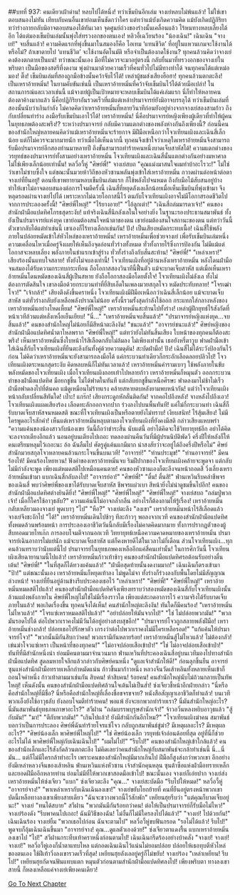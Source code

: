 ##บทที่ 937: คนเดียวเฝ้าด่าน!
หลบไปได้หนึ่ง!
ทว่าเข็มบินอีกเล่ม จางเย่หลบไม่พ้นแล้ว!
ไม่ใช่เขาตอบสนองไม่ทัน เทียบกับคนอื่นเขาย่อมเห็นชัดกว่าใคร แต่ทว่าแม้บังเกิดความคิด แม้บังเกิดปฏิกิริยา ทว่าร่างกายกลับมิอาจตอบสนองได้ทันเวลา จุดศูนย์ถ่วงของร่างนั้นเคลื่อนแล้ว ไร้หนทางหลบเลี่ยงได้อีก ได้แต่มองเข็มบินเล่มนั้นพุ่งใส่ทรวงอกของตนเอง!
หลิวอี้เฉวียนร้อง "น้องเฉิน!"
เฉินเฉิน "จางเย่!"
จบสิ้นแล้ว!
ความคิดแรกที่พุ่งขึ้นมาในสมองก็คือ ไอเทม ‘แทนชีวิต’ ที่อยู่ในแหวนเกมจะใช้งานได้หรือไม่? ถ้าเขาตายไป ‘แทนชีวิต’ จะใช้งานอัตโนมัติ หรือจำเป็นต้องกดใช้งาน?
ทุกคนล้วนคิดว่าจางเย่คงต้องตกตายเป็นแน่!
ทว่าขณะนั้นเอง มือที่ไม่ควรจะมาอยู่ตรงนี้ กลับยื่นมาที่ทรวงอกของจางเย่ในพริบตา เป็นมือของสตรีที่งดงาม พุ่งผ่านมาด้วยความเร็วที่คนทั่วไปไม่มีทางทำได้ จนทุกคนได้แต่เหม่อมอง!
ติ๊ง!
เข็มบินเล่มที่สองถูกมือข้างนั้นคว้าจับไว้ได้!
เหล่าผู้ชมส่งเสียงฮือฮา!
ทุกคนล้วนตกตะลึง!
เป็นเหราอ้ายหมิ่น!
ในยามคับขันเช่นนี้ เป็นเหราอ้ายหมิ่นที่คว้าจับเข็มบินไว้ได้ด้วยมือเปล่า!
ในสถานการณ์และเวลาเช่นนี้ แม้จางเย่ผู้เป็นเป้าหมายจะหลบเข็มบินได้แค่เล่มแรก นี่ก็ทำให้หลายคนต้องตาค้างมากแล้ว นี่คือปฏิกิริยาอันรวดเร็วที่แม้แต่เหล่าปรมาจารย์ยังมิอาจบรรลุได้ ทว่าเข็มบินเล่มที่สองนั้นนับว่าเกินกำลัง ไม่คาดคิดว่าเหราอ้ายหมิ่นที่หลายวินาทีก่อนยังอยู่ห่างจากจางเย่สองสามก้าว ถึงกับเปลี่ยนท่าร่าง ลงมือรับเข็มบินเอาไว้ได้!
เหราอ้ายหมิ่น!
นี่คือปรมาจารย์หญิงเพียงผู้เดียวที่ทำให้ผู้คนในยุทธภพต้องสะพรึง!?
ระหว่างปรมาจารย์ กลับมีความแตกต่างของพลังห่างกันถึงเพียงนี้?
ก่อนนี้คนของสำนักใหญ่หลายคนคิดว่าแม้เหราอ้ายหมิ่นจะร้ายกาจ มีฝีมือเหนือกว่าโจวเทียนเผิงและเฉินสี่เล็กน้อย แต่ก็ไม่ควรจะมากมายนัก ทว่าเมื่อได้เห็นฉากนี้ ทุกคนจึงเข้าใจว่าเหตุใดเหราอ้ายหมิ่นจึงสามารถรับมือปรมาจารย์อีกสองท่านมาหลายปี ถึงขั้นสามารถทำร้ายคนหนึ่งบาดเจ็บสาหัสได้! ความแตกต่างของวรยุทธ์ของปรมาจารย์ทั้งสามอย่างเหราอ้ายหมิ่น โจวเทียนเผิงและเฉินสี่นั้นแตกต่างกันอย่างมหาศาล ไม่ใช่เพียงเล็กน้อยเท่านั้น!
หลวี่อวี้หู่ "ศิษย์พี่!"
จางเย่สบถ "คุณแม่งมาสนใจผมทำบ้าอะไรวะ!"
ไม่ใช่ว่าเขาไม่ซาบซึ้งใจ แต่ขณะนั้นมวยห้าวิถีของหัวซานพลันพุ่งเข้าใส่เหราอ้ายหมิ่น กวาดผ่านต่อหน้าต่อตาจางเย่ที่ยืนอยู่! ตอนที่เขาพยายามหลบเข็มบินเล่มแรก ก็ใช้พลังไปจนหมด ถึงกับมือไม้สับสนอยู่บ้าง ทำให้เขาไม่อาจตอบสนองต่อการโจมตีครั้งนี้ เฉินสี่ที่หยุดลังเลเล็กน้อยเมื่อเห็นเข็มบินที่พุ่งเข้ามา จึงหลุดรอดผ่านจางเย่ไปได้ เพราะหากไม่ฉวยโอกาสนี้ไว้ ตนกับโจวเทียนเผิงอาจไม่มีโอกาสรอดชีวิตไปจากการประลองครั้งนี้!
"ศิษย์พี่ใหญ่!"
"ไร้ยางอาย!"
"ไอ้ลูกเต่า!"
"เฉินสี่ถล่มมารดาเจ้า!"
คนของสำนักฝ่ามือแปดทิศโกรธสุดระงับ!
แท้จริงเฉินสี่นึกลังเลในใจอย่างยิ่ง ในฐานะรองประธานสมาพันธ์ ทั้งยังเป็นปรมาจารย์แห่งยุค เขาย่อมต้องสนใจหน้าตาของตน เขาย่อมต้องสนใจสถานะของตน แต่ทว่าวันนี้ตัวเขากลับได้แต่ทำเช่นนี้ เขาเองก็ไร้ทางเลือกเช่นกัน!
ปัง!
เป็นเสียงหมัดกระทบเนื้อ!
เฉินสี่ใช้พลังภายในปล่อยหมัดเข้าใส่หัวไหล่ของเหราอ้ายหมิ่น!
เหราอ้ายหมิ่นเพื่อช่วยจางเย่ เพื่อรับเข็มบินเล่มหนึ่ง ความเคลื่อนไหวเมื่อครู่จึงเผยให้เห็นถึงจุดอ่อนทั่วร่างทั้งหมด ทั่วทั้งกายไร้ซึ่งการป้องกัน ไม่มีแม้แต่โอกาสจะหลบเลี่ยง พลังภายในชำแรกเข้าสู่ร่าง ทั่วทั้งร่างถึงกับสั่นสะท้าน!
"ศิษย์พี่!"
"เหล่าเหรา!"
เสียงร้องนั้นแทบใจสลาย!
ทั้งยังไม่จบลงเท่านี้!
โจวเทียนเผิงที่อยู่ด้านหลังเหราอ้ายหมิ่น หลังโดนฝ่ามือจนสมองได้รับความกระทบกระเทือน ถือโอกาสสองวินาทีนี้ฟื้นตัว แม้จะบาดเจ็บสาหัส แต่เมื่อเห็นเหราอ้ายหมิ่นโดนหมัดของเฉินสี่ผู้เป็นสหาย ยังถือโอกาสลงมือโดยตั้งใจ! โจวเทียนเผิงไม่ลังเล ทั้งไม่ต้องการตัดสินใจ เขาลงมือด้วยกระบวนท่าที่ยี่สิบเอ็ดในเพลงมวยสกุลโจว หมัดประทับทลาย!
"โจรเฒ่าโจว!"
"เจ้ากล้า!"
เสียงตึงดังขึ้นคราหนึ่ง
โจวเทียนเผิงมีฝีมือเหนือกว่าเฉินสี่เล็กน้อย แม้จะบาดเจ็บสาหัส แต่ทั่วร่างกลับยังเหลือพลังปราณไม่น้อย ครั้งนี้รวมรั้งสุดกำลังใช้ออก กระแทกใส่กลางหลังของเหราอ้ายหมิ่นอย่างโหดเหี้ยม!
"ศิษย์พี่ใหญ่!"
เหราอ้ายหมิ่นสะท้านไปทั้งร่าง!
เหล่าผู้ฝึกยุทธ์ไร้สังกัดที่หน้าเวทีล้วนแต่หลั่งเหงื่อเย็นเยียบ!
"นี่..."
"เหราอ้ายหมิ่นจบสิ้นแล้ว!"
"ปรมาจารย์หญิงแห่งยุค...จบสิ้นแล้ว!"
คนของสำนักใหญ่ไม่น้อยก็มีสีหน้าตะลึงงัน!
"ชนะแล้ว!"
"อาจารย์ชนะแล้ว!"
ศิษย์หญิงของสำนักฝ่ามือแปดทิศน้ำตาไหลพราก "ศิษย์พี่ใหญ่!"
แต่ทว่ายังไม่ทันสิ้นเสียง ใบหน้าของทุกคนก็ต้องสะพรึง!
เห็นเหราอ้ายหมิ่นซึ่งใบหน้าไร้สีเลือดกลับไม่ล้มลง ไม่เพียงเท่านั้น เธอยังหรี่ตาวูบ ฟาดฝ่ามือเข้าใส่เฉินสี่กับโจวเทียนเผิงที่ยืนตะลึงกันทั้งคู่ด้วยความดุดัน!
สะบัดฝ่ามือ!
ปัง! เฉินสี่ไม่ได้ระวังป้องกันไว้ก่อน ไม่คิดว่าเหราอ้ายหมิ่นจะยังสามารถลงมือได้ แค่กระบวนท่าเดียวก็กระอักเลือดลอยปลิวไป!
โจวเทียนเผิงตระหนกสุดระงับ คิดหลบหนีก็ไม่ทันเวลาแล้ว!
เหราอ้ายหมิ่นคำรามเบาๆ ใช้พลังภายในขับพลังหมัดของโจวเทียนเผิง เมื่อโจวเทียนเผิงถอยเท้าไปหลายก้าว เหราอ้ายหมิ่นก็หมุนตัว ออกกระบวนท่าของฝ่ามือแปดทิศ มือยกชูขึ้น ไม่ได้ฟาดในทันที แต่กลับยกชูขึ้นเหนือศีรษะ ฟาดลงมาไม่ช้าไม่เร็ว ฝ่ามือฟาดลงไปที่ต้นคอ แม้ดูเหมือนไม่ร้ายแรง คล้ายสหายตบหลังยามพบหน้ากัน!
แต่ว่าโจวเทียนเผิงหน้ากลับเปลี่ยนสีทันใด!
เป๊าะ!
แกร๊ก!
เสียงกระดูกหักลั่นติดกัน!
จากคอไปถึงหลัง!
จางหลังไปถึงเอว!
โจวเทียนเผิงแผดเสียงร้อง เลือดทะลักออกจากปาก ร่วงลงไปบนพื้นทันที!
แค่ไม่กี่กระบวนท่า เฉินสี่ก็รับบาดเจ็บสาหัสจนหมดสติ ขณะที่โจวเทียนเผิงเป็นหรือตายยังไม่ทราบ!
เงียบสนิท!
ไร้สุ้มเสียง!
ไม่มีใครพูดอะไรสักคำ!
เห็นแต่เหราอ้ายหมิ่นหลุบตามองโจวเทียนเผิงที่ยังคงมีสติ กล่าวเสียงแหบพร่า “ความแค้นของน้องสาวกับน้องเขย วันนี้ถือว่าชำระสิ้น นับแต่นี้ อย่าได้คิดจะใช้วิทยายุทธ์อีก อย่าได้คิดจะลงจากเตียงอีกแล้ว นอนอยู่บนเตียงไปเถอะ ทดลองผ่านคืนวันที่มีผู้ปรนนิบัติพัดวี ครึ่งปีให้หลังก็ให้คนเตรียมหลุมไว้เถอะนะ อ้อ ฉันลืมไป ศัตรูคู่แค้นแกมีมาก น่าสงสัยว่าจะอยู่ได้ถึงครึ่งปีหรือไม่”
ศิษย์สำนักมวยสกุลโจวหลายคนล้วนกระโจนขึ้นบนเวที!
"อาจารย์!"
"ท่านประมุข!"
"ท่านอาจารย์!"
มีคนร้องไห้!
มีคนร้องโหยหวน!
ฟังคำของเหราอ้ายหมิ่นจบ ริมฝีปากของโจวเทียนเผิงคล้ายจะพูดจา แต่กลับไม่มีกำลังจะพูด เพียงแต่หมดสติไปเหมือนคนตาย!
คนของหัวซานเองก็ตะลึงจนหน้าถอดสี วิ่งเลี่ยงเหราอ้ายหมิ่นเข้ามา แบกเฉินสี่กลับลงไป!
"อาจารย์อา!"
"ศิษย์พี่!"
"ตื่น! ตื่นสิ!"
ฟ่านเหวินรีบคลำชีพจรของเฉินสี่ พบว่าศิษย์พี่ของเขาได้รับบาดเจ็บสาหัส ชีพจรแผ่วเบา สีหน้ายิ่งไม่น่าดูชมขึ้นไปอีก!
คนของสำนักฝ่ามือแปดทิศต่างยินดียิ่ง!
"ศิษย์พี่ใหญ่!"
"ศิษย์พี่ใหญ่!"
"ศิษย์พี่ใหญ่!"
จางเย่สบถ "ถล่มปู่พวกเจ้า! เมื่อกี้ใครใช้อาวุธลับ?" ความแค้นนี้ไม่อาจกล้ำกลืน อย่างไรก็ต้องถามให้รู้เรื่อง!
เหราอ้ายหมิ่นกลับเหลียวมองจางเย่ พูดเบาๆ "ไป"
"หือ?" จางเย่ตะลึง
"ลงเขา" เหราอ้ายหมิ่นหน้าไร้สีเลือดแล้ว
จางเย่จึงชะงักไป "ได้!"
เหราอ้ายหมิ่นเดินไปช้าๆ ทีละก้าวๆ พอลงจากเวที คนของสำนักฝ่ามือแปดทิศทั้งหมดล้วนพร้อมหน้า
การประลองเอาชีวิตวันนี้กลับมีเรื่องไม่คาดคิดมากมาย ทั้งการปรากฏตัวของผู้สืบทอดมวยไทเก๊ก การลอบโจมตีจากนอกเวที วิทยายุทธ์เหนือความคาดหมายของเหราอ้ายหมิ่น ปรมาจารย์เฉินอาการไม่แย่นัก แม้จะบาดเจ็บสาหัส แต่ก็คงหายดีได้ในเวลาไม่กี่เดือน ส่วนโจวเทียนเผิง…ทุกคนล้วนทราบว่านับแต่นี้ไป ปรมาจารย์ในยุทธภพคงเหลืออีกแค่สี่คนเท่านั้น! ในการศึกวันนี้ โจวเทียนเผิงเสียฉายานามนี้ไปแล้ว!
เหราอ้ายหมิ่นก้าวเท้าช้าๆ
คนของสำนักฝ่ามือแปดทิศรอต้อนรับอย่างตื่นเต้น!
"ศิษย์พี่!"
"ในที่สุดก็ได้ทวงแค้นแล้ว!"
"ฝ่ามือสุดท้ายนั้นงดงามมาก!"
เฉินเฉินก็ตรงเข้ามา "ป้า!"
แต่ขณะนั้นเอง เหราอ้ายหมิ่นก็หยุดเท้าลง ไม่พูดไม่จา ทั้งร่างก็ร่วงลงกับพื้นโดยไม่มีสัญญาณล่วงหน้า!
จางเย่ที่ยืนอยู่ด้านข้างรีบประคองเธอไว้ "เหล่าเหรา!"
"ศิษย์พี่!"
"ศิษย์พี่ใหญ่!"
เหราอ้ายหมิ่นหมดสติไปแล้ว!
คนของสำนักฝ่ามือแปดทิศจึงเพียงทราบว่าสองหมัดของเฉินสี่กับโจวเทียนเผิงนั้นล้วนแฝงพลังภายใน ศิษย์พี่ใหญ่ไม่ใช่ไม่มีเรื่องราวใด เพียงแต่สะกดอาการไว้ ความจริงได้รับบาดเจ็บภายในแล้ว!
พอเกิดเรื่องขึ้น ทุกคนจึงได้เห็น!
คนสำนักใหญ่ตะลึงงัน!
ทันใดก็มีคนร้อง!
"เหราอ้ายหมิ่นไม่ไหวแล้ว!"
"โจรแซ่เหราหมดสติไปแล้ว!"
"อย่าปล่อยให้มันจากไป!"
"ใช่ ไม่ปล่อยพวกมัน!"
"พวกมันรอดไปได้ ต่อไปพวกเราคงไม่มีวันได้อยู่อย่างสงบสุขอีก!"
"ปรมาจารย์โจวถูกสลายพลังฝีมือ! เหราอ้ายหมิ่นช่างกล้า! ปล่อยเธอไปรักษาตัว เกรงว่าต่อไปพวกเราคงไม่มีใครเหลือรอด!"
"แก้แค้นให้ปรมาจารย์โจว!"
"พวกนั้นมีกันสิบกว่าคน! พวกเรามีกันหลายร้อย! เหราอ้ายหมิ่นสู้ไม่ไหวแล้ว! ไม่ต้องกลัว! เข่นฆ่าโจวแซ่เหรา เป็นหน้าที่ของทุกคน!"
"ไม่อาจปล่อยเสือเข้าป่า!"
"ใช่ ไม่อาจปล่อยเสือเข้าป่า!"
ทันทีที่มีสำนักหนึ่งนำ ย่อมมีคนตามมาจำนวนมาก
ฟ่านเหวินที่ประคองเฉินสี่อยู่บนเวทีมองไปทางสำนักฝ่ามือแปดทิศ สูดลมหายใจลึกแล้วกล่าวกับศิษย์คนหนึ่ง "ดูแลเจ้าสำนักให้ดี!" ก่อนลุกขึ้นยืน
อาจารย์ซุนแห่งสำนักฝ่ามือทรายเหล็กกำหมัดแน่น ก้าวขึ้นมาก้าวหนึ่ง
หลวงจีนวัดเส้าหลินทั้งหลายเห็นเข้าก็ถอนใจคำหนึ่ง ก้าวเท้าตามมาเช่นกัน
สิบคน!
ห้าสิบคน!
ร้อยคน!
คนสำนักใหญ่นับไม่ถ้วนกลายเป็นทัพใหญ่!
เห็นดังนั้น คนของสำนักฝ่ามือแปดทิศล้วนใจเต้นไม่เป็นส่ำ!
ซ่งเจียวชี้หน้าอีกฝ่ายกล่าว "นี่หรือคือสำนักใหญ่ที่มีชื่อ? นี่หรือคือสำนักใหญ่ที่เลื่องชื่อขจรขจาย? หนังสือสัญญาเอาชีวิตก็ทำแล้ว! บนเวที พวกเอ็งยังใช้อาวุธลับ ยังลอบโจมตีทำร้ายคน! พอแพ้ ยังจะยกพวกทำร้ายเรา? นี่มันสำนักใหญ่อะไร? นี่มันสมาพันธ์ยุทธภพภาษาอะไร?"
สวีฝาน "ถล่มบรรพบุรุษสำนักเจ้า!"
จ้าวอวิ๋นหลงหยิบอาวุธแล้ว "สู้กับมัน!"
"มา!"
"ตีกับพวกมัน!"
"เกินไปแล้ว! ยังมีสำนักกันอีกไหม?"
"โจวเทียนเผิงฆ่าคน สมาพันธ์บอกว่าเป็นการประลอง ศิษย์พี่ฉันทำร้ายโจรแซ่โจว กลับถูกสมาพันธ์ขู่ฆ่า? มีเหตุผลอะไร? มีเหตุผลอะไร?"
"ศิษย์น้องเล็ก พาศิษย์พี่ใหญ่ไป!"
"ใช่ ศิษย์น้องเล็ก วรยุทธ์เจ้าอ่อนด้อยที่สุด อยู่ที่นี่ก็ช่วยอะไรไม่ได้ พาศิษย์พี่ใหญ่กับเฉินเฉินไป!"
"ผมไม่ไป!"
"รีบไป!"
คนของสำนักใหญ่เข้าใกล้แล้ว!
คนของสำนักเล็กและไร้สังกัดล้วนตกตะลึง ไม่คิดเลยว่าคนสำนักใหญ่กับสมาพันธ์จะกล้าทำเช่นนี้ นี่...นี่มัน... แต่ก็ไม่มีใครกล้าทำอะไร เพราะคนของสำนักใหญ่มีมากเกินไป ฝีมือก็สูงส่งกว่าพวกเขา อีกอย่าง ยังมีเหล่าหลวงจีนของเส้าหลิน ฟ่านเหวินแห่งหัวซาน เจ้าสำนักคุนหลุน ซุนต้าซือแห่งฝ่ามือทรายเหล็ก และยอดฝีมืออีกหลายท่าน ย่อมไม่มีที่ให้พวกเขาสอดมือเข้าไป!
ขณะนั้นเอง จางเย่ก็เอ่ยปาก
จางเย่ส่งเหราอ้ายหมิ่นให้ซ่งเจียว "แบก"
ซ่งเจียวตะลึง "คุณ..."
จางเย่สะบัดมือ "รีบไปให้หมด!"
หลวี่อวี้หู่ "อาจารย์จาง!"
"พาเหล่าเหรากับเฉินเฉินลงเขา!" จางเย่ขยับโยกย้ายที่ คนที่ยืนอยู่ตรงหน้าพวกเขา บัดนี้เหลือทางลงเขาเพียงสายเดียว "ฉันจะขวางพวกนี้ไว้สักพัก"
เหยียนฮุยรีบว่า "แต่คุณก็บาดเจ็บอยู่นะ!"
จางเย่ "ทนได้สบาย"
สวีฝาน "พวกมันมีกันร้อยกว่าคน! ต่อให้เป็นปรมาจารย์ก็รับมือไม่ไหว!"
จางเย่ร้องดัง "รีบพาคนไปเถอะ! ฉันมีวิธีของฉัน! ไม่งั้นก็ไม่มีใครลงไปได้แล้ว!"
"จางเย่! ไปด้วยกัน!" เฉินเฉินร้อง
จางเย่ยิ้ม "พวกเธอไปก่อน ฉันจะตามไป"
หลวี่อวี้หู่ขบฟันกรอด "รอไม่ได้แล้ว! รีบไป!" พูดจบก็อุ้มเฉินเฉินขึ้นมา "อาจารย์จาง! คุณ...ดูแลตัวเองด้วย!"
ซ่งเจียวตาแดงรื้น แบกเหราอ้ายหมิ่นลงเขาไป "ไป!"
สวีฝานกระทืบเท้าคราหนึ่งก่อนตามไป!
เฉินเฉินกรีดร้องอย่างบ้าคลั่ง "จางเย่! จางเย่! จางเย่!"
หลวี่อวี้หู่เองก็น้ำตาแทบไหล แต่กอดเฉินเฉินไว้แน่นไม่ยอมปล่อย ปล่อยให้เธอทุบตีหัวไหล่ของตนเอง ใช้ฝีเท้าวิ่งลงเขารวดเร็วที่สุด!
เหยียนฮุยลังเลอยู่ครู่ก็ไม่ขยับ!
จางเย่ร้อง "เหล่าเหยียน! รีบไป!"
เหยียนฮุยกัดจนฟันแทบแตก หมุนตัวก่อนตามสำนักฝ่ามือแปดทิศลงไป!
เพียงพริบตา ทางลงเขาสายนี้ ก็หลงเหลือแค่จางเย่เพียงคนเดียว!


[Go To Next Chapter]( ./38.md)